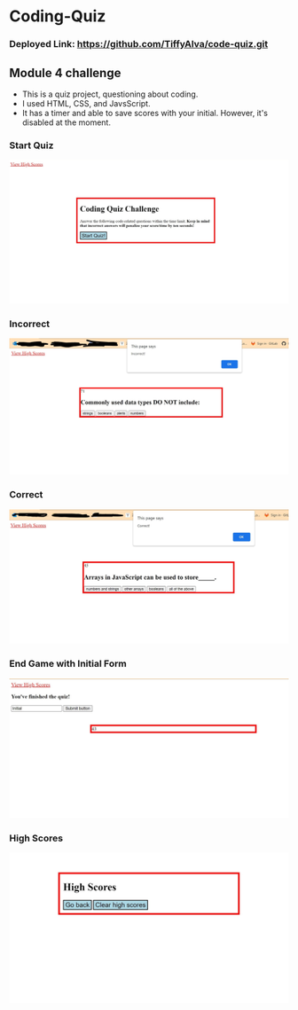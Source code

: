# Coding-Quiz
### Deployed Link: https://github.com/TiffyAlva/code-quiz.git

## Module 4 challenge


- This is a quiz project, questioning about coding. 
- I used HTML, CSS, and JavsScript.
- It has a timer and able to save scores with your initial. However, it's disabled at the moment.


### Start Quiz
![](./StarQuizScreenshot.jpg)

### Incorrect
![](./IncorrectScreenshot.jpg)

### Correct
![](./CorrectScreenshot.jpg)

### End Game with Initial Form
![](./EndGameScreenshot.jpg)

### High Scores
![](./HighScoreScreenshot.jpg)
